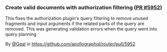 ### Create valid documents with authorization filtering ([PR #5952](https://github.com/apollographql/router/pull/5952))

This fixes the authorization plugin's query filtering to remove unused fragments and input arguments if the related parts of the query are removed. This was generating validation errors when the query went into query planning

By [@Geal](https://github.com/Geal) in https://github.com/apollographql/router/pull/5952